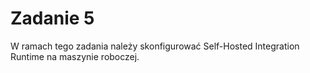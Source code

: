 # Zadanie 5

W ramach tego zadania należy skonfigurować Self-Hosted Integration Runtime na maszynie roboczej.